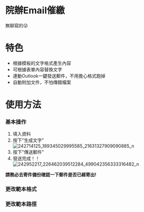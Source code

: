 # 院辦Email催繳
無聊寫的😜

# 特色
* 根據模板的文字格式產生內容
* 可根據表單內容替換文字
* 連動Outlook一鍵發送郵件，不用擔心格式跑掉
* 自動附加文件，不怕傳錯檔案

# 使用方法
### 基本操作
1. 填入資料
2. 按下"生成文字"
![242714125_189345029995585_21631327909090885_n](https://user-images.githubusercontent.com/57737139/137272705-8c90df2b-b46e-4b05-807c-5d85a1c81db9.png)
3. 按下"傳送郵件"
4. 發送完成！！
![242952217_226462039512284_499042356333316482_n](https://user-images.githubusercontent.com/57737139/137272850-c678f585-5724-4bc8-857f-17cc9f66bfff.png)

**請務必去寄件備份確認一下郵件是否已經寄出!**
### 更改範本格式
### 更改範本路徑

